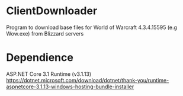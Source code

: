# ClientDownloader
Program to download base files for World of Warcraft 4.3.4.15595 (e.g Wow.exe) from Blizzard servers

# Dependience 
ASP.NET Core 3.1 Runtime (v3.1.13)
https://dotnet.microsoft.com/download/dotnet/thank-you/runtime-aspnetcore-3.1.13-windows-hosting-bundle-installer
